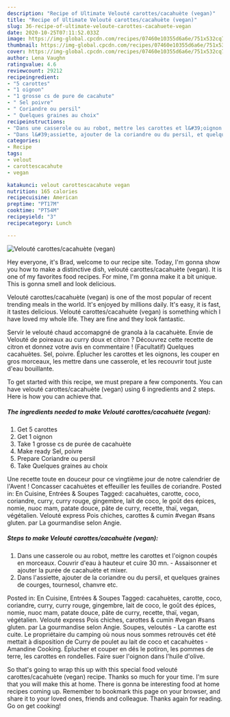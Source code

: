 ```yaml
---
description: "Recipe of Ultimate Velouté carottes/cacahuète (vegan)"
title: "Recipe of Ultimate Velouté carottes/cacahuète (vegan)"
slug: 36-recipe-of-ultimate-veloute-carottes-cacahuete-vegan
date: 2020-10-25T07:11:52.033Z
image: https://img-global.cpcdn.com/recipes/07460e10355d6a6e/751x532cq70/veloute-carottescacahuete-vegan-photo-principale-de-la-recette.jpg
thumbnail: https://img-global.cpcdn.com/recipes/07460e10355d6a6e/751x532cq70/veloute-carottescacahuete-vegan-photo-principale-de-la-recette.jpg
cover: https://img-global.cpcdn.com/recipes/07460e10355d6a6e/751x532cq70/veloute-carottescacahuete-vegan-photo-principale-de-la-recette.jpg
author: Lena Vaughn
ratingvalue: 4.6
reviewcount: 29212
recipeingredient:
- "5 carottes"
- "1 oignon"
- "1 grosse cs de pure de cacahute"
- " Sel poivre"
- " Coriandre ou persil"
- " Quelques graines au choix"
recipeinstructions:
- "Dans une casserole ou au robot, mettre les carottes et l&#39;oignon coupés en morceaux. Couvrir d&#39;eau à hauteur et cuire 30 mn. Assaisonner et ajouter la purée de cacahuète et mixer."
- "Dans l&#39;assiette, ajouter de la coriandre ou du persil, et quelques graines de courges, tournesol, chanvre etc."
categories:
- Recipe
tags:
- velout
- carottescacahute
- vegan

katakunci: velout carottescacahute vegan 
nutrition: 165 calories
recipecuisine: American
preptime: "PT17M"
cooktime: "PT54M"
recipeyield: "3"
recipecategory: Lunch

---
```



![Velouté carottes/cacahuète (vegan)](https://img-global.cpcdn.com/recipes/07460e10355d6a6e/751x532cq70/veloute-carottescacahuete-vegan-photo-principale-de-la-recette.jpg)

Hey everyone, it's Brad, welcome to our recipe site. Today, I'm gonna show you how to make a distinctive dish, velouté carottes/cacahuète (vegan). It is one of my favorites food recipes. For mine, I'm gonna make it a bit unique. This is gonna smell and look delicious.

Velouté carottes/cacahuète (vegan) is one of the most popular of recent trending meals in the world. It's enjoyed by millions daily. It's easy, it is fast, it tastes delicious. Velouté carottes/cacahuète (vegan) is something which I have loved my whole life. They are fine and they look fantastic.

Servir le velouté chaud accomapgné de granola à la cacahuète. Envie de Velouté de poireaux au curry doux et citron ? Découvrez cette recette de citron et donnez votre avis en commentaire ! (Facultatif) Quelques cacahuètes. Sel, poivre. Éplucher les carottes et les oignons, les couper en gros morceaux, les mettre dans une casserole, et les recouvrir tout juste d&#39;eau bouillante.


To get started with this recipe, we must prepare a few components. You can have velouté carottes/cacahuète (vegan) using 6 ingredients and 2 steps. Here is how you can achieve that.

<!--inarticleads1-->

##### The ingredients needed to make Velouté carottes/cacahuète (vegan):

1. Get 5 carottes
1. Get 1 oignon
1. Take 1 grosse cs de purée de cacahuète
1. Make ready  Sel, poivre
1. Prepare  Coriandre ou persil
1. Take  Quelques graines au choix


Une recette toute en douceur pour ce vingtième jour de notre calendrier de l&#39;Avent ! Concasser cacahuètes et effeuiller les feuilles de coriandre. Posted in: En Cuisine, Entrées &amp; Soupes Tagged: cacahuètes, carotte, coco, coriandre, curry, curry rouge, gingembre, lait de coco, le goût des épices, nomie, nuoc mam, patate douce, pâte de curry, recette, thaï, vegan, végétalien. Velouté express Pois chiches, carottes &amp; cumin #vegan #sans gluten. par La gourmandise selon Angie. 

<!--inarticleads2-->

##### Steps to make Velouté carottes/cacahuète (vegan):

1. Dans une casserole ou au robot, mettre les carottes et l&#39;oignon coupés en morceaux. Couvrir d&#39;eau à hauteur et cuire 30 mn. - Assaisonner et ajouter la purée de cacahuète et mixer.
1. Dans l&#39;assiette, ajouter de la coriandre ou du persil, et quelques graines de courges, tournesol, chanvre etc.


Posted in: En Cuisine, Entrées &amp; Soupes Tagged: cacahuètes, carotte, coco, coriandre, curry, curry rouge, gingembre, lait de coco, le goût des épices, nomie, nuoc mam, patate douce, pâte de curry, recette, thaï, vegan, végétalien. Velouté express Pois chiches, carottes &amp; cumin #vegan #sans gluten. par La gourmandise selon Angie. Soupes, veloutés - La carotte est cuite. Le propriétaire du camping où nous nous sommes retrouvés cet été mettait à disposition de Curry de poulet au lait de coco et cacahuètes - Amandine Cooking. Éplucher et couper en dés le potiron, les pommes de terre, les carottes en rondelles. Faire suer l&#39;oignon dans l&#39;huile d&#39;olive. 

So that's going to wrap this up with this special food velouté carottes/cacahuète (vegan) recipe. Thanks so much for your time. I'm sure that you will make this at home. There is gonna be interesting food at home recipes coming up. Remember to bookmark this page on your browser, and share it to your loved ones, friends and colleague. Thanks again for reading. Go on get cooking!
